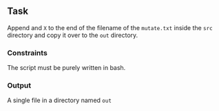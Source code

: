 ## Task

Append and `X` to the end of the filename of the `mutate.txt` inside the `src` directory and copy it over to the `out` directory.

### Constraints

The script must be purely written in bash.

### Output

A single file in a directory named `out`
